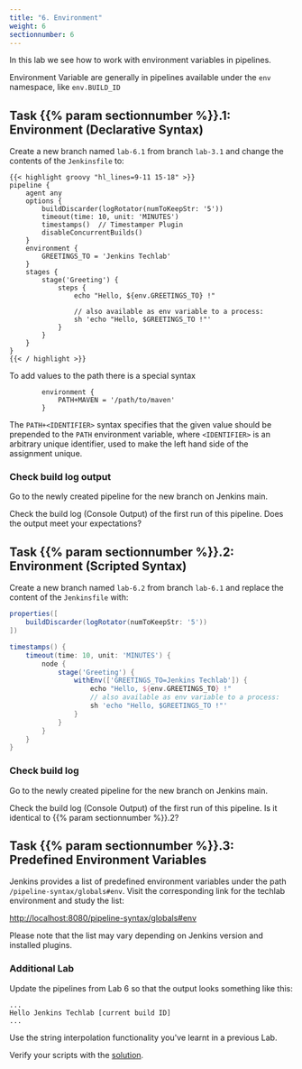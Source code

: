 ```yaml
---
title: "6. Environment"
weight: 6
sectionnumber: 6
---
```


In this lab we see how to work with environment variables in pipelines.

Environment Variable are generally in pipelines available under the ``env`` namespace, like ``env.BUILD_ID``


## Task {{% param sectionnumber %}}.1: Environment (Declarative Syntax)

Create a new branch named ``lab-6.1`` from branch ``lab-3.1`` and change the contents of the ``Jenkinsfile`` to:

```
{{< highlight groovy "hl_lines=9-11 15-18" >}}
pipeline {
    agent any
    options {
        buildDiscarder(logRotator(numToKeepStr: '5'))
        timeout(time: 10, unit: 'MINUTES')
        timestamps()  // Timestamper Plugin
        disableConcurrentBuilds()
    }
    environment {
        GREETINGS_TO = 'Jenkins Techlab'
    }
    stages {
        stage('Greeting') {
            steps {
                echo "Hello, ${env.GREETINGS_TO} !"

                // also available as env variable to a process:
                sh 'echo "Hello, $GREETINGS_TO !"'
            }
        }
    }
}
{{< / highlight >}}
```

To add values to the path there is a special syntax

```
        environment {
            PATH+MAVEN = '/path/to/maven'
        }
```

The ``PATH+<IDENTIFIER>`` syntax specifies that the given value should be prepended to the ``PATH`` environment variable, where ``<IDENTIFIER>`` is an arbitrary unique identifier, used to make the left hand side of the assignment unique.


### Check build log output

Go to the newly created pipeline for the new branch on Jenkins main.

Check the build log (Console Output) of the first run of this pipeline.
Does the output meet your expectations?


## Task {{% param sectionnumber %}}.2: Environment (Scripted Syntax)


Create a new branch named ``lab-6.2`` from branch ``lab-6.1`` and replace the content of the ``Jenkinsfile`` with:

```groovy
properties([
    buildDiscarder(logRotator(numToKeepStr: '5'))
])

timestamps() {
    timeout(time: 10, unit: 'MINUTES') {
        node {
            stage('Greeting') {
                withEnv(['GREETINGS_TO=Jenkins Techlab']) {
                    echo "Hello, ${env.GREETINGS_TO} !"
                    // also available as env variable to a process:
                    sh 'echo "Hello, $GREETINGS_TO !"'
                }
            }
        }
    }
}
```


### Check build log

Go to the newly created pipeline for the new branch on Jenkins main.

Check the build log (Console Output) of the first run of this pipeline.
Is it identical to {{% param sectionnumber %}}.2?


## Task {{% param sectionnumber %}}.3: Predefined Environment Variables


Jenkins provides a list of predefined environment variables under the path ``/pipeline-syntax/globals#env``. Visit the corresponding link for the techlab environment and study the list:

<http://localhost:8080/pipeline-syntax/globals#env>

<!-- https://jenkins-techlab.ose3-lab.puzzle.ch/pipeline-syntax/globals#env -->

Please note that the list may vary depending on Jenkins version and installed plugins.


### Additional Lab

Update the pipelines from Lab 6 so that the output looks something like this:

```
...
Hello Jenkins Techlab [current build ID]
...
```

Use the string interpolation functionality you've learnt in a previous Lab.

Verify your scripts with the [solution](./06_3_environment_solution/).

